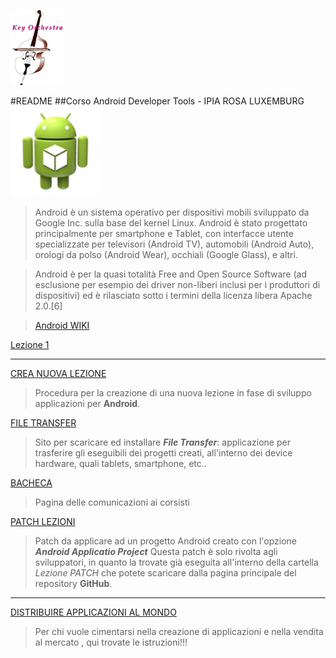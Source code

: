 ![Key Orchestra](https://raw.githubusercontent.com/rdgmus/PhpProjects/GitHubPhpRegistroScuola/images/Cbasso1.png)

#README
##Corso Android Developer Tools - IPIA ROSA LUXEMBURG 
![Key Orchestra](https://github.com/rdgmus/Luxemburg/blob/master/Lezione%20PATCH/res/drawable-xxhdpi/ic_launcher.png)
>Android è un sistema operativo per dispositivi mobili sviluppato da Google Inc. sulla base del kernel Linux. Android è stato progettato principalmente per smartphone e Tablet, con interfacce utente specializzate per televisori (Android TV), automobili (Android Auto), orologi da polso (Android Wear), occhiali (Google Glass), e altri.

>Android è per la quasi totalità Free and Open Source Software (ad esclusione per esempio dei driver non-liberi inclusi per i produttori di dispositivi) ed è rilasciato sotto i termini della licenza libera Apache 2.0.[6]

>[Android WIKI](http://it.wikipedia.org/wiki/Android)

[Lezione 1](https://github.com/rdgmus/Luxemburg/tree/master/Lezione1)
***

[CREA NUOVA LEZIONE](CREA_NUOVA_LEZIONE.md)

>Procedura per la creazione di una nuova lezione in fase di sviluppo applicazioni per **Android**.

[FILE TRANSFER](FILE_TRANSFER.md)
>Sito per scaricare ed installare **_File Transfer_**: applicazione per trasferire gli eseguibili dei progetti creati, all'interno dei device hardware, quali tablets, smartphone, etc..

[BACHECA](BACHECA.md)
>Pagina delle comunicazioni ai corsisti

[PATCH LEZIONI](PATCH_LEZIONI.md)
>Patch da applicare ad un progetto Android creato con l'opzione **_Android Applicatio Project_**
Questa patch è solo rivolta agli sviluppatori, in quanto la trovate già eseguita all'interno della cartella _Lezione PATCH_ che potete scaricare dalla pagina principale del repository **GitHub**.

***

[DISTRIBUIRE APPLICAZIONI AL MONDO](https://support.google.com/googleplay/android-developer/answer/113469?hl=en)
>Per chi vuole cimentarsi nella creazione di applicazioni e nella vendita al mercato , qui trovate le istruzioni!!!

